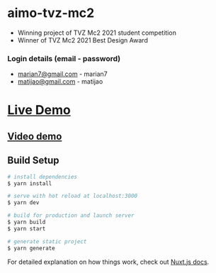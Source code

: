 # aimo-tvz-mc2

- Winning project of TVZ Mc2 2021 student competition
- Winner of TVZ Mc2 2021 Best Design Award

### Login details (email - password)
- marian7@gmail.com - marian7
- matijao@gmail.com - matijao

# [Live Demo](https://aimo.vercel.app/)
## [Video demo](https://drive.google.com/file/d/1ITTM1MtM4C6A6bD3ynGGoectzaLLFwp6/view)

## Build Setup

```bash
# install dependencies
$ yarn install

# serve with hot reload at localhost:3000
$ yarn dev

# build for production and launch server
$ yarn build
$ yarn start

# generate static project
$ yarn generate
```

For detailed explanation on how things work, check out [Nuxt.js docs](https://nuxtjs.org).

